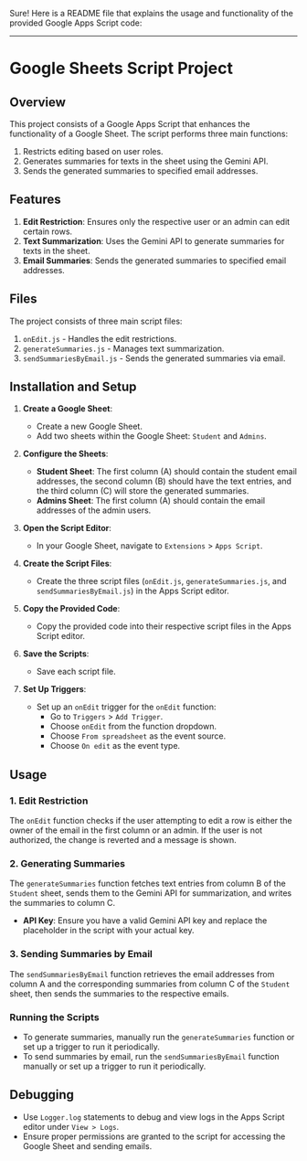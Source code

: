 Sure! Here is a README file that explains the usage and functionality of the provided Google Apps Script code:

---

# Google Sheets Script Project

## Overview

This project consists of a Google Apps Script that enhances the functionality of a Google Sheet. The script performs three main functions:

1. Restricts editing based on user roles.
2. Generates summaries for texts in the sheet using the Gemini API.
3. Sends the generated summaries to specified email addresses.

## Features

1. **Edit Restriction**: Ensures only the respective user or an admin can edit certain rows.
2. **Text Summarization**: Uses the Gemini API to generate summaries for texts in the sheet.
3. **Email Summaries**: Sends the generated summaries to specified email addresses.

## Files

The project consists of three main script files:

1. `onEdit.js` - Handles the edit restrictions.
2. `generateSummaries.js` - Manages text summarization.
3. `sendSummariesByEmail.js` - Sends the generated summaries via email.

## Installation and Setup

1. **Create a Google Sheet**:
   - Create a new Google Sheet.
   - Add two sheets within the Google Sheet: `Student` and `Admins`.

2. **Configure the Sheets**:
   - **Student Sheet**: The first column (A) should contain the student email addresses, the second column (B) should have the text entries, and the third column (C) will store the generated summaries.
   - **Admins Sheet**: The first column (A) should contain the email addresses of the admin users.

3. **Open the Script Editor**:
   - In your Google Sheet, navigate to `Extensions` > `Apps Script`.

4. **Create the Script Files**:
   - Create the three script files (`onEdit.js`, `generateSummaries.js`, and `sendSummariesByEmail.js`) in the Apps Script editor.

5. **Copy the Provided Code**:
   - Copy the provided code into their respective script files in the Apps Script editor.

6. **Save the Scripts**:
   - Save each script file.

7. **Set Up Triggers**:
   - Set up an `onEdit` trigger for the `onEdit` function:
     - Go to `Triggers` > `Add Trigger`.
     - Choose `onEdit` from the function dropdown.
     - Choose `From spreadsheet` as the event source.
     - Choose `On edit` as the event type.

## Usage

### 1. Edit Restriction

The `onEdit` function checks if the user attempting to edit a row is either the owner of the email in the first column or an admin. If the user is not authorized, the change is reverted and a message is shown.

### 2. Generating Summaries

The `generateSummaries` function fetches text entries from column B of the `Student` sheet, sends them to the Gemini API for summarization, and writes the summaries to column C.

- **API Key**: Ensure you have a valid Gemini API key and replace the placeholder in the script with your actual key.

### 3. Sending Summaries by Email

The `sendSummariesByEmail` function retrieves the email addresses from column A and the corresponding summaries from column C of the `Student` sheet, then sends the summaries to the respective emails.

### Running the Scripts

- To generate summaries, manually run the `generateSummaries` function or set up a trigger to run it periodically.
- To send summaries by email, run the `sendSummariesByEmail` function manually or set up a trigger to run it periodically.

## Debugging

- Use `Logger.log` statements to debug and view logs in the Apps Script editor under `View > Logs`.
- Ensure proper permissions are granted to the script for accessing the Google Sheet and sending emails.


